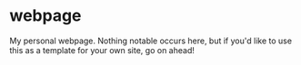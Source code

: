 # webpage
My personal webpage. Nothing notable occurs here, but if you'd like to use this as a template for your own site, go on ahead!
